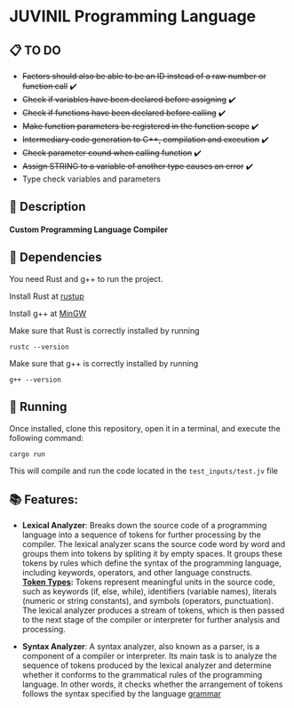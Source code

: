 # JUVINIL Programming Language


## :clipboard: TO DO

- ~~Factors should also be able to be an ID instead of a raw number or function call~~ ✔️
- ~~Check if variables have been declared before assigning~~ ✔️
- ~~Check if functions have been declared before calling~~ ✔️
- ~~Make function parameters be registered in the function scope~~ ✔️
- ~~Intermediary code generation to C++, compilation and execution~~ ✔️
- ~~Check parameter cound when calling function~~ ✔️
- ~~Assign STRING to a variable of another type causes an error~~ ✔️
- Type check variables and parameters 

## :memo: Description
#### Custom Programming Language Compiler

## 🔧 Dependencies
You need Rust and g++ to run the project.

Install Rust at [rustup](https://rustup.rs/)

Install g++ at [MinGW](https://www.mingw-w64.org/)

Make sure that Rust is correctly installed by running
```
rustc --version
```

Make sure that g++ is correctly installed by running
```
g++ --version
```

## 🚀 Running

Once installed, clone this repository, open it in a terminal, and execute the following command:
```
cargo run
```

This will compile and run the code located in the `test_inputs/test.jv` file


## :books: Features:
* <b>Lexical Analyzer</b>: Breaks down the source code of a programming language into a sequence of tokens for further processing by the compiler. 
The lexical analyzer scans the source code word by word and groups them into tokens by spliting it by empty spaces. It groups these tokens by rules which define the syntax of the programming language, including keywords, operators, and other language constructs.<br>
**[Token Types](https://github.com/vininew921/juvinil/blob/main/SOURCE_LANGUAGE.md):** Tokens represent meaningful units in the source code, such as keywords (if, else, while), identifiers (variable names), literals (numeric or string constants), and symbols (operators, punctuation).<br>
The lexical analyzer produces a stream of tokens, which is then passed to the next stage of the compiler or interpreter for further analysis and processing.

* <b>Syntax Analyzer</b>: A syntax analyzer, also known as a parser, is a component of a compiler or interpreter. Its main task is to analyze the sequence of tokens produced by the lexical analyzer and determine whether it conforms to the grammatical rules of the programming language. In other words, it checks whether the arrangement of tokens follows the syntax specified by the language [grammar](https://github.com/vininew921/juvinil/blob/main/SOURCE_LANGUAGE.md)
